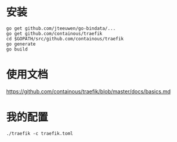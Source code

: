 # 安装

```
go get github.com/jteeuwen/go-bindata/...
go get github.com/containous/traefik
cd $GOPATH/src/github.com/containous/traefik
go generate
go build
```

# 使用文档

https://github.com/containous/traefik/blob/master/docs/basics.md

# 我的配置

```
./traefik -c traefik.toml
```
